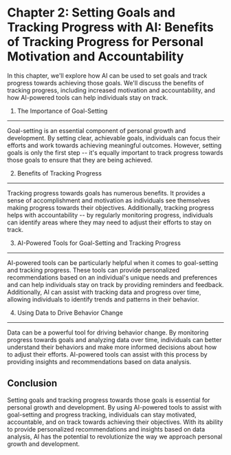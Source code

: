 Chapter 2: Setting Goals and Tracking Progress with AI: Benefits of Tracking Progress for Personal Motivation and Accountability
================================================================================================================================

In this chapter, we'll explore how AI can be used to set goals and track progress towards achieving those goals. We'll discuss the benefits of tracking progress, including increased motivation and accountability, and how AI-powered tools can help individuals stay on track.

1. The Importance of Goal-Setting
---------------------------------

Goal-setting is an essential component of personal growth and development. By setting clear, achievable goals, individuals can focus their efforts and work towards achieving meaningful outcomes. However, setting goals is only the first step -- it's equally important to track progress towards those goals to ensure that they are being achieved.

2. Benefits of Tracking Progress
--------------------------------

Tracking progress towards goals has numerous benefits. It provides a sense of accomplishment and motivation as individuals see themselves making progress towards their objectives. Additionally, tracking progress helps with accountability -- by regularly monitoring progress, individuals can identify areas where they may need to adjust their efforts to stay on track.

3. AI-Powered Tools for Goal-Setting and Tracking Progress
----------------------------------------------------------

AI-powered tools can be particularly helpful when it comes to goal-setting and tracking progress. These tools can provide personalized recommendations based on an individual's unique needs and preferences and can help individuals stay on track by providing reminders and feedback. Additionally, AI can assist with tracking data and progress over time, allowing individuals to identify trends and patterns in their behavior.

4. Using Data to Drive Behavior Change
--------------------------------------

Data can be a powerful tool for driving behavior change. By monitoring progress towards goals and analyzing data over time, individuals can better understand their behaviors and make more informed decisions about how to adjust their efforts. AI-powered tools can assist with this process by providing insights and recommendations based on data analysis.

Conclusion
----------

Setting goals and tracking progress towards those goals is essential for personal growth and development. By using AI-powered tools to assist with goal-setting and progress tracking, individuals can stay motivated, accountable, and on track towards achieving their objectives. With its ability to provide personalized recommendations and insights based on data analysis, AI has the potential to revolutionize the way we approach personal growth and development.
